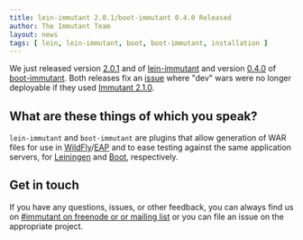 ```yaml
---
title: lein-immutant 2.0.1/boot-immutant 0.4.0 Released
author: The Immutant Team
layout: news
tags: [ lein, lein-immutant, boot, boot-immutant, installation ]
---
```


We just released version [2.0.1] and of [lein-immutant] and version
[0.4.0] of [boot-immutant]. Both releases fix an [issue] where "dev"
wars were no longer deployable if they used [Immutant 2.1.0].

## What are these things of which you speak?

`lein-immutant` and `boot-immutant` are plugins that allow generation
of WAR files for use in [WildFly]/[EAP] and to ease testing against
the same application servers, for [Leiningen] and [Boot],
respectively.

## Get in touch

If you have any questions, issues, or other feedback, you can always
find us on [#immutant on freenode or or mailing list](/community/) or
you can file an issue on the appropriate project.

[2.0.1]: https://clojars.org/lein-immutant
[lein-immutant]: https://github.com/immutant/lein-immutant/
[0.4.0]: https://clojars.org/boot-immutant
[boot-immutant]: https://github.com/immutant/boot-immutant/
[issue]: https://github.com/immutant/lein-immutant/issues/111
[Immutant 2.1.0]: ../announcing-2-1-0/
[WildFly]: /documentation/2.1.0/apidoc/guide-wildfly.html
[EAP]: /documentation/2.1.0/apidoc/guide-EAP.html
[Leiningen]: http://leiningen.org/
[Boot]: http://boot-clj.com/

